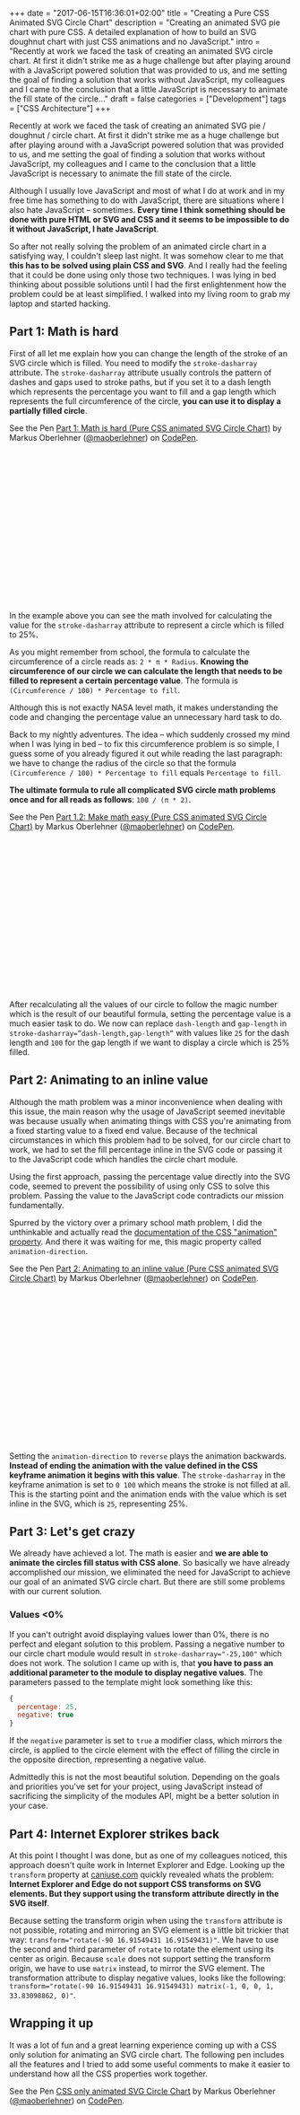 +++
date = "2017-06-15T16:36:01+02:00"
title = "Creating a Pure CSS Animated SVG Circle Chart"
description = "Creating an animated SVG pie chart with pure CSS. A detailed explanation of how to build an SVG doughnut chart with just CSS animations and no JavaScript."
intro = "Recently at work we faced the task of creating an animated SVG circle chart. At first it didn't strike me as a huge challenge but after playing around with a JavaScript powered solution that was provided to us, and me setting the goal of finding a solution that works without JavaScript, my colleagues and I came to the conclusion that a little JavaScript is necessary to animate the fill state of the circle..."
draft = false
categories = ["Development"]
tags = ["CSS Architecture"]
+++

Recently at work we faced the task of creating an animated SVG pie / doughnut / circle chart. At first it didn't strike me as a huge challenge but after playing around with a JavaScript powered solution that was provided to us, and me setting the goal of finding a solution that works without JavaScript, my colleagues and I came to the conclusion that a little JavaScript is necessary to animate the fill state of the circle.

Although I usually love JavaScript and most of what I do at work and in my free time has something to do with JavaScript, there are situations where I also hate JavaScript – sometimes. **Every time I think something should be done with pure HTML or SVG and CSS and it seems to be impossible to do it without JavaScript, I hate JavaScript**.

So after not really solving the problem of an animated circle chart in a satisfying way, I couldn't sleep last night. It was somehow clear to me that **this has to be solved using plain CSS and SVG**. And I really had the feeling that it could be done using only those two techniques. I was lying in bed thinking about possible solutions until I had the first enlightenment how the problem could be at least simplified. I walked into my living room to grab my laptop and started hacking.

## Part 1: Math is hard
First of all let me explain how you can change the length of the stroke of an SVG circle which is filled. You need to modify the `stroke-dasharray` attribute. The `stroke-dasharray` attribute usually controls the pattern of dashes and gaps used to stroke paths, but if you set it to a dash length which represents the percentage you want to fill and a gap length which represents the full circumference of the circle, **you can use it to display a partially filled circle**.

<p data-height="380" style="height:320px;" data-theme-id="0" data-slug-hash="gRLrpx" data-default-tab="html,result" data-user="maoberlehner" data-embed-version="2" data-pen-title="Part 1: Math is hard (Pure CSS animated SVG Circle Chart)" class="codepen">See the Pen <a href="https://codepen.io/maoberlehner/pen/gRLrpx/">Part 1: Math is hard (Pure CSS animated SVG Circle Chart)</a> by Markus Oberlehner (<a href="https://codepen.io/maoberlehner">@maoberlehner</a>) on <a href="https://codepen.io">CodePen</a>.</p>

In the example above you can see the math involved for calculating the value for the `stroke-dasharray` attribute to represent a circle which is filled to 25%.

As you might remember from school, the formula to calculate the circumference of a circle reads as: `2 * π * Radius`. **Knowing the circumference of our circle we can calculate the length that needs to be filled to represent a certain percentage value**. The formula is `(Circumference / 100) * Percentage to fill`.

Although this is not exactly NASA level math, it makes understanding the code and changing the percentage value an unnecessary hard task to do.

Back to my nightly adventures. The idea – which suddenly crossed my mind when I was lying in bed – to fix this circumference problem is so simple, I guess some of you already figured it out while reading the last paragraph: we have to change the radius of the circle so that the formula `(Circumference / 100) * Percentage to fill` equals `Percentage to fill`.

**The ultimate formula to rule all complicated SVG circle math problems once and for all reads as follows**: `100 / (π * 2)`.

<p data-height="320" style="height:320px;" data-theme-id="0" data-slug-hash="rwWePx" data-default-tab="html,result" data-user="maoberlehner" data-embed-version="2" data-pen-title="Part 1.2: Make math easy (Pure CSS animated SVG Circle Chart)" class="codepen">See the Pen <a href="https://codepen.io/maoberlehner/pen/rwWePx/">Part 1.2: Make math easy (Pure CSS animated SVG Circle Chart)</a> by Markus Oberlehner (<a href="https://codepen.io/maoberlehner">@maoberlehner</a>) on <a href="https://codepen.io">CodePen</a>.</p>

After recalculating all the values of our circle to follow the magic number which is the result of our beautiful formula, setting the percentage value is a much easier task to do. We now can replace `dash-length` and `gap-length` in `stroke-dasharray=”dash-length,gap-length”` with values like `25` for the dash length and `100` for the gap length if we want to display a circle which is 25% filled.

## Part 2: Animating to an inline value
Although the math problem was a minor inconvenience when dealing with this issue, the main reason why the usage of JavaScript seemed inevitable was because usually when animating things with CSS you're animating from a fixed starting value to a fixed end value. Because of the technical circumstances in which this problem had to be solved, for our circle chart to work, we had to set the fill percentage inline in the SVG code or passing it to the JavaScript code which handles the circle chart module.

Using the first approach, passing the percentage value directly into the SVG code, seemed to prevent the possibility of using only CSS to solve this problem. Passing the value to the JavaScript code contradicts our mission fundamentally.

Spurred by the victory over a primary school math problem, I did the unthinkable and actually read the [documentation of the CSS "animation" property](https://developer.mozilla.org/en/docs/Web/CSS/animation). And there it was waiting for me, this magic property called `animation-direction`.

<p data-height="320" style="height:320px;" data-theme-id="0" data-slug-hash="jwVraW" data-default-tab="html,result" data-user="maoberlehner" data-embed-version="2" data-pen-title="Part 2: Animating to an inline value (Pure CSS animated SVG Circle Chart)" class="codepen">See the Pen <a href="https://codepen.io/maoberlehner/pen/jwVraW/">Part 2: Animating to an inline value (Pure CSS animated SVG Circle Chart)</a> by Markus Oberlehner (<a href="https://codepen.io/maoberlehner">@maoberlehner</a>) on <a href="https://codepen.io">CodePen</a>.</p>

Setting the `animation-direction` to `reverse` plays the animation backwards. **Instead of ending the animation with the value defined in the CSS keyframe animation it begins with this value**. The `stroke-dasharray` in the keyframe animation is set to `0 100` which means the stroke is not filled at all. This is the starting point and the animation ends with the value which is set inline in the SVG, which is `25`, representing 25%.

## Part 3: Let's get crazy
We already have achieved a lot. The math is easier and **we are able to animate the circles fill status with CSS alone**. So basically we have already accomplished our mission, we eliminated the need for JavaScript to achieve our goal of an animated SVG circle chart. But there are still some problems with our current solution.

### Values <0%
If you can't outright avoid displaying values lower than 0%, there is no perfect and elegant solution to this problem. Passing a negative number to our circle chart module would result in `stroke-dasharray="-25,100"` which does not work. The solution I came up with is, that **you have to pass an additional parameter to the module to display negative values**. The parameters passed to the template might look something like this:

```js
{
  percentage: 25,
  negative: true
}
```

If the `negative` parameter is set to `true` a modifier class, which mirrors the circle, is applied to the circle element with the effect of filling the circle in the opposite direction, representing a negative value.

Admittedly this is not the most beautiful solution. Depending on the goals and priorities you've set for your project, using JavaScript instead of sacrificing the simplicity of the modules API, might be a better solution in your case.

## Part 4: Internet Explorer strikes back
At this point I thought I was done, but as one of my colleagues noticed, this approach doesn't quite work in Internet Explorer and Edge. Looking up the `transform` property at [caniuse.com](http://caniuse.com/#feat=transforms2d) quickly revealed whats the problem: **Internet Explorer and Edge do not support CSS transforms on SVG elements. But they support using the transform attribute directly in the SVG itself**.

Because setting the transform origin when using the `transform` attribute is not possible, rotating and mirroring an SVG element is a little bit trickier that way: `transform="rotate(-90 16.91549431 16.91549431)"`. We have to use the second and third parameter of `rotate` to rotate the element using its center as origin. Because `scale` does not support setting the transform origin, we have to use `matrix` instead, to mirror the SVG element. The transformation attribute to display negative values, looks like the following: `transform="rotate(-90 16.91549431 16.91549431) matrix(-1, 0, 0, 1, 33.83098862, 0)"`.

## Wrapping it up
It was a lot of fun and a great learning experience coming up with a CSS only solution for animating an SVG circle chart. The following pen includes all the features and I tried to add some useful comments to make it easier to understand how all the CSS properties work together.

<p data-height="640" style="height:640px;" data-theme-id="0" data-slug-hash="jwVWQz" data-default-tab="html,result" data-user="maoberlehner" data-embed-version="2" data-pen-title="CSS only animated SVG Circle Chart" class="codepen">See the Pen <a href="https://codepen.io/maoberlehner/pen/jwVWQz/">CSS only animated SVG Circle Chart</a> by Markus Oberlehner (<a href="https://codepen.io/maoberlehner">@maoberlehner</a>) on <a href="https://codepen.io">CodePen</a>.</p>
<script async src="https://production-assets.codepen.io/assets/embed/ei.js"></script>
